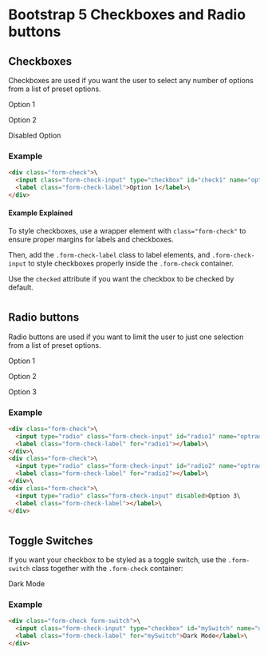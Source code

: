 Bootstrap 5 Checkboxes and Radio buttons
========================================

Checkboxes
----------

Checkboxes are used if you want the user to select any number of options from a list of preset options.

Option 1

Option 2

Disabled Option

### Example
``` html
<div class="form-check">\
  <input class="form-check-input" type="checkbox" id="check1" name="option1" value="something" checked>\
  <label class="form-check-label">Option 1</label>\
</div>
```
 
#### Example Explained

To style checkboxes, use a wrapper element with `class="form-check"` to ensure proper margins for labels and checkboxes.

Then, add the `.form-check-label` class to label elements, and `.form-check-input` to style checkboxes properly inside the `.form-check` container.

Use the `checked` attribute if you want the checkbox to be checked by default.

#

Radio buttons
-------------

Radio buttons are used if you want to limit the user to just one selection from a list of preset options.

Option 1

Option 2

Option 3

### Example
``` html
<div class="form-check">\
  <input type="radio" class="form-check-input" id="radio1" name="optradio" value="option1" checked>Option 1\
  <label class="form-check-label" for="radio1"></label>\
</div>\
<div class="form-check">\
  <input type="radio" class="form-check-input" id="radio2" name="optradio" value="option2">Option 2\
  <label class="form-check-label" for="radio2"></label>\
</div>\
<div class="form-check">\
  <input type="radio" class="form-check-input" disabled>Option 3\
  <label class="form-check-label"></label>\
</div>
```
 
#

Toggle Switches
---------------

If you want your checkbox to be styled as a toggle switch, use the `.form-switch` class together with the `.form-check` container:

Dark Mode

### Example
``` html
<div class="form-check form-switch">\
  <input class="form-check-input" type="checkbox" id="mySwitch" name="darkmode" value="yes" checked>\
  <label class="form-check-label" for="mySwitch">Dark Mode</label>\
</div>
```